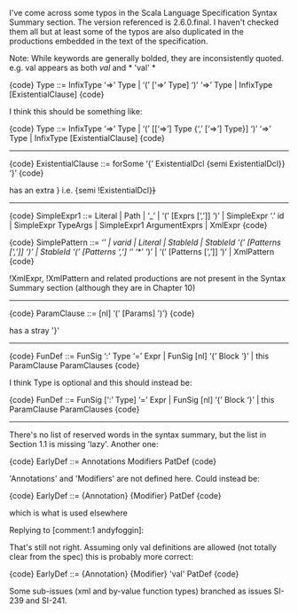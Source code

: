 I've come across some typos in the Scala Language Specification Syntax Summary section.  The version referenced is 2.6.0.final.  I haven't checked them all but at least some of the typos are also duplicated in the productions embedded in the text of the specification.  

Note: While keywords are generally bolded, they are inconsistently quoted. e.g. val appears as both *val* and * 'val' *

{code}
Type ::= InfixType ‘=>’ Type
    | ‘(’ [‘=>’ Type] ‘)’ ‘=>’ Type
    | InfixType [ExistentialClause]
{code}

I think this should be something like:

{code}
Type ::= InfixType ‘=>’ Type
    | ‘(’ [[‘=>’] Type {‘,’ [‘=>’] Type}] ‘)’ ‘=>’ Type
    | InfixType [ExistentialClause]
{code}

----

{code}
ExistentialClause ::= forSome ‘{’ ExistentialDcl {semi ExistentialDcl}} ‘}’
{code}

has an extra } i.e. {semi !ExistentialDcl}~~}~~

----

{code}
SimpleExpr1 ::= Literal
    | Path
    | ‘_’
    | ‘(’ [Exprs [‘,’]] ‘)’
    | SimpleExpr ‘.’ id
    | SimpleExpr TypeArgs
    | SimpleExpr1 ArgumentExprs
    | XmlExpr
{code}

{code}
SimplePattern ::= ‘_’
    | varid
    | Literal
    | StableId
    | StableId ‘(’ [Patterns [‘,’]] ‘)’
    | StableId ‘(’ [Patterns ‘,’] ‘_’ ‘*’ ‘)’
    | ‘(’ [Patterns [‘,’]] ‘)’
    | XmlPattern
{code}

!XmlExpr, !XmlPattern and related productions are not present in the Syntax Summary section (although they are in Chapter 10)

----

{code}
ParamClause ::= [nl] ‘(’ [Params] ’)’}
{code}

has a stray '}'

----

{code}
FunDef ::= FunSig ‘:’ Type ‘=’ Expr
    | FunSig [nl] ‘{’ Block ‘}’
    | this ParamClause ParamClauses
{code}

I think Type is optional and this should instead be:

{code}
FunDef ::= FunSig [‘:’ Type] ‘=’ Expr
    | FunSig [nl] ‘{’ Block ‘}’
    | this ParamClause ParamClauses
{code}

----

There's no list of reserved words in the syntax summary, but the list in Section 1.1 is missing 'lazy'.
Another one:

{code}
EarlyDef ::= Annotations Modifiers PatDef
{code}

'Annotations' and 'Modifiers' are not defined here.  Could instead be:

{code}
EarlyDef ::= {Annotation} {Modifier} PatDef
{code}

which is what is used elsewhere

Replying to [comment:1 andyfoggin]:

That's still not right.  Assuming only val definitions are allowed (not totally clear from the spec) this is probably more correct:

{code}
EarlyDef ::= {Annotation} {Modifier} 'val' PatDef
{code}

Some sub-issues (xml and by-value function types) branched as issues SI-239 and SI-241.
